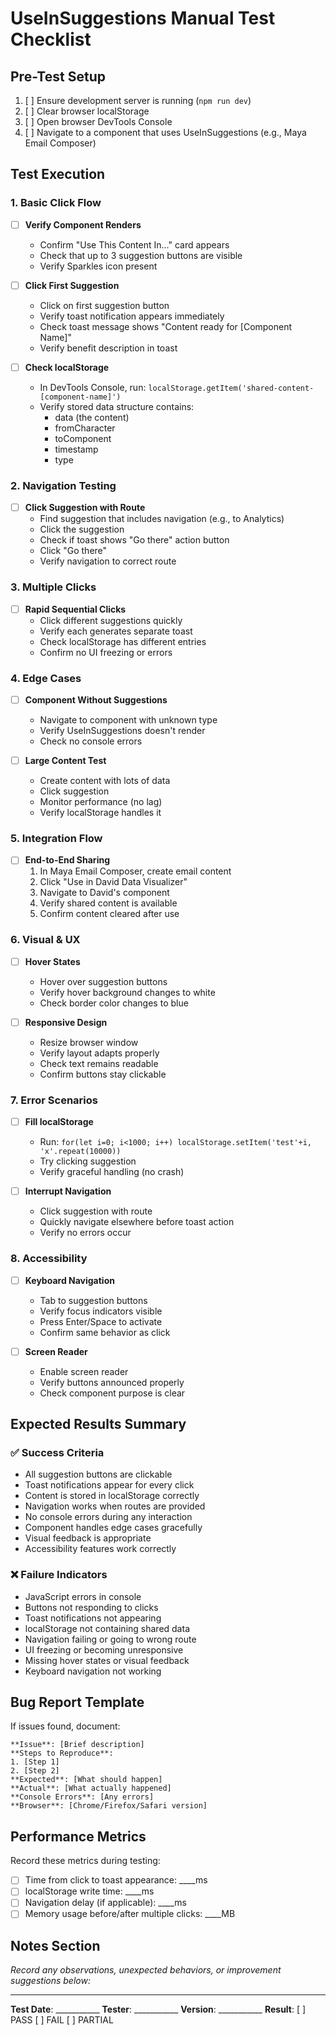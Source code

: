 # UseInSuggestions Manual Test Checklist

## Pre-Test Setup
1. [ ] Ensure development server is running (`npm run dev`)
2. [ ] Clear browser localStorage
3. [ ] Open browser DevTools Console
4. [ ] Navigate to a component that uses UseInSuggestions (e.g., Maya Email Composer)

## Test Execution

### 1. Basic Click Flow
- [ ] **Verify Component Renders**
  - Confirm "Use This Content In..." card appears
  - Check that up to 3 suggestion buttons are visible
  - Verify Sparkles icon present

- [ ] **Click First Suggestion**
  - Click on first suggestion button
  - Verify toast notification appears immediately
  - Check toast message shows "Content ready for [Component Name]"
  - Verify benefit description in toast

- [ ] **Check localStorage**
  - In DevTools Console, run: `localStorage.getItem('shared-content-[component-name]')`
  - Verify stored data structure contains:
    - data (the content)
    - fromCharacter
    - toComponent
    - timestamp
    - type

### 2. Navigation Testing
- [ ] **Click Suggestion with Route**
  - Find suggestion that includes navigation (e.g., to Analytics)
  - Click the suggestion
  - Check if toast shows "Go there" action button
  - Click "Go there"
  - Verify navigation to correct route

### 3. Multiple Clicks
- [ ] **Rapid Sequential Clicks**
  - Click different suggestions quickly
  - Verify each generates separate toast
  - Check localStorage has different entries
  - Confirm no UI freezing or errors

### 4. Edge Cases
- [ ] **Component Without Suggestions**
  - Navigate to component with unknown type
  - Verify UseInSuggestions doesn't render
  - Check no console errors

- [ ] **Large Content Test**
  - Create content with lots of data
  - Click suggestion
  - Monitor performance (no lag)
  - Verify localStorage handles it

### 5. Integration Flow
- [ ] **End-to-End Sharing**
  1. In Maya Email Composer, create email content
  2. Click "Use in David Data Visualizer"
  3. Navigate to David's component
  4. Verify shared content is available
  5. Confirm content cleared after use

### 6. Visual & UX
- [ ] **Hover States**
  - Hover over suggestion buttons
  - Verify hover background changes to white
  - Check border color changes to blue

- [ ] **Responsive Design**
  - Resize browser window
  - Verify layout adapts properly
  - Check text remains readable
  - Confirm buttons stay clickable

### 7. Error Scenarios
- [ ] **Fill localStorage**
  - Run: `for(let i=0; i<1000; i++) localStorage.setItem('test'+i, 'x'.repeat(10000))`
  - Try clicking suggestion
  - Verify graceful handling (no crash)

- [ ] **Interrupt Navigation**
  - Click suggestion with route
  - Quickly navigate elsewhere before toast action
  - Verify no errors occur

### 8. Accessibility
- [ ] **Keyboard Navigation**
  - Tab to suggestion buttons
  - Verify focus indicators visible
  - Press Enter/Space to activate
  - Confirm same behavior as click

- [ ] **Screen Reader**
  - Enable screen reader
  - Verify buttons announced properly
  - Check component purpose is clear

## Expected Results Summary

### ✅ Success Criteria
- All suggestion buttons are clickable
- Toast notifications appear for every click
- Content is stored in localStorage correctly
- Navigation works when routes are provided
- No console errors during any interaction
- Component handles edge cases gracefully
- Visual feedback is appropriate
- Accessibility features work correctly

### ❌ Failure Indicators
- JavaScript errors in console
- Buttons not responding to clicks
- Toast notifications not appearing
- localStorage not containing shared data
- Navigation failing or going to wrong route
- UI freezing or becoming unresponsive
- Missing hover states or visual feedback
- Keyboard navigation not working

## Bug Report Template
If issues found, document:
```
**Issue**: [Brief description]
**Steps to Reproduce**:
1. [Step 1]
2. [Step 2]
**Expected**: [What should happen]
**Actual**: [What actually happened]
**Console Errors**: [Any errors]
**Browser**: [Chrome/Firefox/Safari version]
```

## Performance Metrics
Record these metrics during testing:
- [ ] Time from click to toast appearance: ____ms
- [ ] localStorage write time: ____ms  
- [ ] Navigation delay (if applicable): ____ms
- [ ] Memory usage before/after multiple clicks: ____MB

## Notes Section
_Record any observations, unexpected behaviors, or improvement suggestions below:_

---

**Test Date**: ___________
**Tester**: ___________
**Version**: ___________
**Result**: [ ] PASS [ ] FAIL [ ] PARTIAL